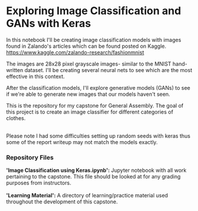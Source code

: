 # Exploring Image Classification and GANs with Keras

In this notebook I'll be creating image classification models with images found in Zalando's articles which can be found posted on Kaggle. 
https://www.kaggle.com/zalando-research/fashionmnist

The images are 28x28 pixel grayscale images- similar to the MNIST hand-written dataset. I'll be creating several neural nets to see which are the most effective in this context.

After the classification models, I'll explore generative models (GANs) to see if we're able to generate new images that our models haven't seen.

This is the repository for my capstone for General Assembly. The goal of this project is to create an image classifier for different categories of clothes. <br/><br/>

Please note I had some difficulties setting up random seeds with keras thus some of the report writeup may not match the models exactly.

### Repository Files

**'Image Classification using Keras.ipynb':** Jupyter notebook with all work pertaining to the capstone. This file should be looked at for any grading purposes from instructors. <br/><br/>
**'Learning Material':** A directory of learning/practice material used throughout the development of this capstone.

